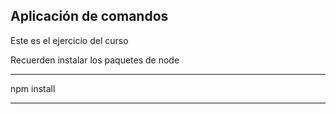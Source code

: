 ## Aplicación de comandos

Este es el ejercicio del curso

Recuerden instalar los paquetes de node

**********
npm install
**********
